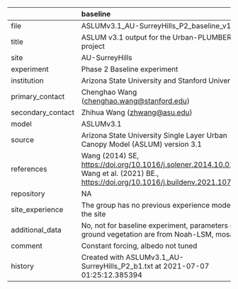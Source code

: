 |                   | baseline                                                                                                                              |
|:------------------|:--------------------------------------------------------------------------------------------------------------------------------------|
| file              | ASLUMv3.1_AU-SurreyHills_P2_baseline_v1.nc                                                                                            |
| title             | ASLUM v3.1 output for the Urban-PLUMBER project                                                                                       |
| site              | AU-SurreyHills                                                                                                                        |
| experiment        | Phase 2 Baseline experiment                                                                                                           |
| institution       | Arizona State University and Stanford University                                                                                      |
| primary_contact   | Chenghao Wang (chenghao.wang@stanford.edu)                                                                                            |
| secondary_contact | Zhihua Wang (zhwang@asu.edu)                                                                                                          |
| model             | ASLUMv3.1                                                                                                                             |
| source            | Arizona State University Single Layer Urban Canopy Model (ASLUM) version 3.1                                                          |
| references        | Wang (2014) SE, https://doi.org/10.1016/j.solener.2014.10.012; Wang et al. (2021) BE., https://doi.org/10.1016/j.buildenv.2021.107593 |
| repository        | NA                                                                                                                                    |
| site_experience   | The group has no previous experience modelling the site                                                                               |
| additional_data   | No, not for baseline experiment, parameters of ground vegetation are from Noah-LSM, mosaic                                            |
| comment           | Constant forcing, albedo not tuned                                                                                                    |
| history           | Created with ASLUMv3.1_AU-SurreyHills_P2_b1.txt at 2021-07-07 01:25:12.385394                                                         |

